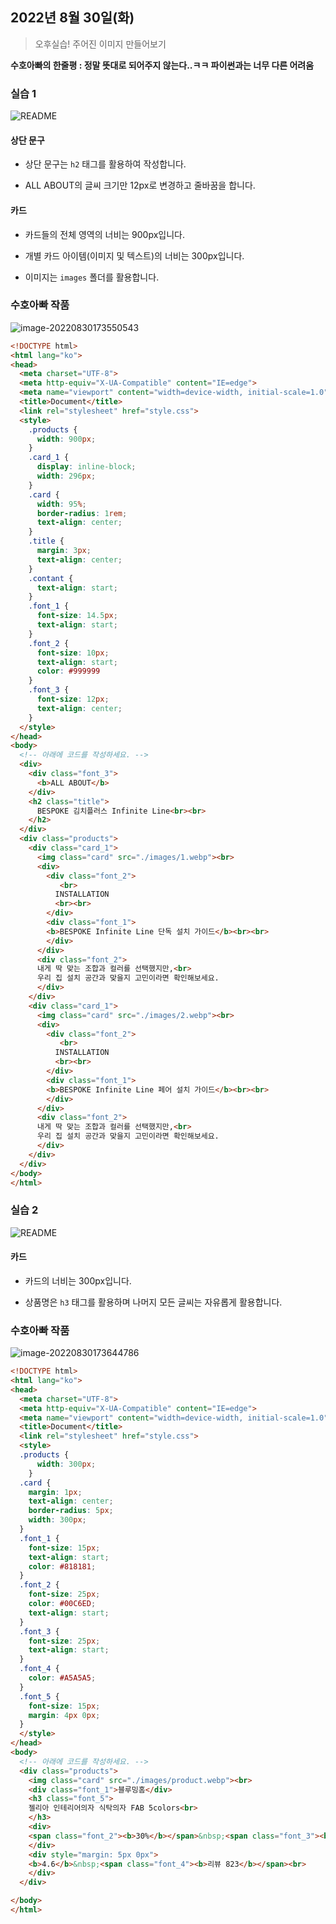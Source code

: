 ## 2022년 8월 30일(화)

> 오후실습! 주어진 이미지 만들어보기



**수호아빠의 한줄평 : 정말 뜻대로 되어주지 않는다..ㅋㅋ 파이썬과는 너무 다른 어려움**

### 실습 1

![README](assets/README.PNG)

#### 상단 문구

* 상단 문구는 `h2` 태그를 활용하여 작성합니다.

* ALL ABOUT의 글씨 크기만 12px로 변경하고 줄바꿈을 합니다.

#### 카드

* 카드들의 전체 영역의 너비는 900px입니다.

* 개별 카드 아이템(이미지 및 텍스트)의 너비는 300px입니다.

* 이미지는 `images` 폴더를 활용합니다. 

### 수호아빠 작품

![image-20220830173550543](assets/image-20220830173550543.png)

```html
<!DOCTYPE html>
<html lang="ko">
<head>
  <meta charset="UTF-8">
  <meta http-equiv="X-UA-Compatible" content="IE=edge">
  <meta name="viewport" content="width=device-width, initial-scale=1.0">
  <title>Document</title>
  <link rel="stylesheet" href="style.css">
  <style>
    .products {
      width: 900px;
    }
    .card_1 {
      display: inline-block;
      width: 296px;
    }
    .card {
      width: 95%;
      border-radius: 1rem;
      text-align: center;
    }
    .title {
      margin: 3px;
      text-align: center;
    }
    .contant {
      text-align: start;
    }
    .font_1 {
      font-size: 14.5px;
      text-align: start;
    }
    .font_2 {
      font-size: 10px;
      text-align: start;
      color: #999999
    }
    .font_3 {
      font-size: 12px;
      text-align: center;
    }
  </style>
</head>
<body>
  <!-- 아래에 코드를 작성하세요. -->
  <div>
    <div class="font_3">
      <b>ALL ABOUT</b>
    </div>
    <h2 class="title">
      BESPOKE 김치플러스 Infinite Line<br><br>
    </h2>
  </div>
  <div class="products">
    <div class="card_1">
      <img class="card" src="./images/1.webp"><br>
      <div>
        <div class="font_2">
           <br>
          INSTALLATION
          <br><br>
        </div>
        <div class="font_1">
        <b>BESPOKE Infinite Line 단독 설치 가이드</b><br><br>
        </div>
      </div>
      <div class="font_2">
      내게 딱 맞는 조합과 컬러를 선택했지만,<br>
      우리 집 설치 공간과 맞을지 고민이라면 확인해보세요.
      </div>
    </div>
    <div class="card_1">
      <img class="card" src="./images/2.webp"><br>
      <div>
        <div class="font_2">
           <br>
          INSTALLATION
          <br><br>
        </div>
        <div class="font_1">
        <b>BESPOKE Infinite Line 페어 설치 가이드</b><br><br>
        </div>
      </div>
      <div class="font_2">
      내게 딱 맞는 조합과 컬러를 선택했지만,<br>
      우리 집 설치 공간과 맞을지 고민이라면 확인해보세요.
      </div>
    </div>
  </div>
</body>
</html>
```



### 실습 2

![README](assets/README-16618484081532.png)

#### 카드

* 카드의 너비는 300px입니다.

* 상품명은 `h3` 태그를 활용하며 나머지 모든 글씨는 자유롭게 활용합니다.



### 수호아빠 작품

![image-20220830173644786](assets/image-20220830173644786.png)

```html
<!DOCTYPE html>
<html lang="ko">
<head>
  <meta charset="UTF-8">
  <meta http-equiv="X-UA-Compatible" content="IE=edge">
  <meta name="viewport" content="width=device-width, initial-scale=1.0">
  <title>Document</title>
  <link rel="stylesheet" href="style.css">
  <style>
  .products {
      width: 300px;
    }
  .card {
    margin: 1px;
    text-align: center;
    border-radius: 5px;
    width: 300px;
  }
  .font_1 {
    font-size: 15px;
    text-align: start;
    color: #818181;
  }
  .font_2 {
    font-size: 25px;
    color: #00C6ED;
    text-align: start;
  }
  .font_3 {
    font-size: 25px;
    text-align: start;
  }
  .font_4 {
    color: #A5A5A5;
  }
  .font_5 {
    font-size: 15px;
    margin: 4px 0px;
  }
  </style>
</head>
<body>
  <!-- 아래에 코드를 작성하세요. -->
  <div class="products">
    <img class="card" src="./images/product.webp"><br>
    <div class="font_1">블루밍홈</div>
    <h3 class="font_5">
    젤리아 인테리어의자 식탁의자 FAB 5colors<br>
    </h3>
    <div>
    <span class="font_2"><b>30%</b></span>&nbsp;<span class="font_3"><b>23,900</b></span><br>
    </div>
    <div style="margin: 5px 0px">
    <b>4.6</b>&nbsp;<span class="font_4"><b>리뷰 823</b></span><br>
    </div>
  </div>

</body>
</html>
```

